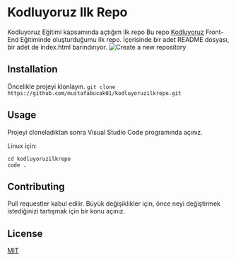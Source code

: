# Kodluyoruz Ilk Repo

Kodluyoruz Eğitimi kapsamında açtığım ilk repo
Bu repo [Kodluyoruz](https://www.kodluyoruz.org/) Front-End Eğitiminde oluşturduğumu ilk repo. İçerisinde bir adet README dosyası, bir adet de index.html barındırıyor.
![Create a new repository](https://github.com/mustafabucak01/kodluyoruzilkrepo/blob/main/create_repo.jpg?raw=true)

## Installation

Öncelikle projeyi klonlayın.
`git clone https://github.com/mustafabucak01/kodluyoruzilkrepo.git`

## Usage

Projeyi cloneladıktan sonra Visual Studio Code programında açınız.

Linux için:

```
cd kodluyoruzilkrepo
code .
```

## Contributing

Pull requestler kabul edilir. Büyük değişiklikler için, önce neyi değiştirmek istediğinizi tartışmak için bir konu açınız.

## License

[MIT](https://choosealicense.com/licenses/mit/)
